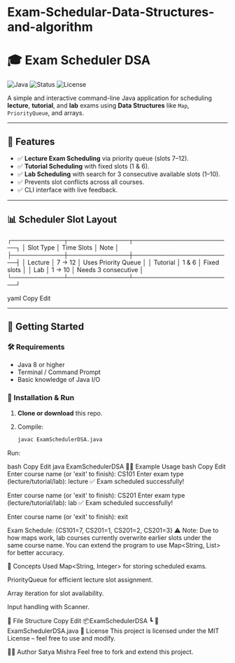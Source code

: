 # Exam-Schedular-Data-Structures-and-algorithm
# 🎓 Exam Scheduler DSA

![Java](https://img.shields.io/badge/Language-Java-blue.svg)
![Status](https://img.shields.io/badge/Status-Working-brightgreen)
![License](https://img.shields.io/badge/License-MIT-lightgrey)

A simple and interactive command-line Java application for scheduling **lecture**, **tutorial**, and **lab** exams using **Data Structures** like `Map`, `PriorityQueue`, and arrays.

---

## 📌 Features

- ✅ **Lecture Exam Scheduling** via priority queue (slots 7–12).
- ✅ **Tutorial Scheduling** with fixed slots (1 & 6).
- ✅ **Lab Scheduling** with search for 3 consecutive available slots (1–10).
- ✅ Prevents slot conflicts across all courses.
- ✅ CLI interface with live feedback.

---

## 📊 Scheduler Slot Layout

┌────────────┬──────────────┬───────────────────────┐ │ Slot Type │ Time Slots │ Note │ ├────────────┼──────────────┼───────────────────────┤ │ Lecture │ 7 → 12 │ Uses Priority Queue │ │ Tutorial │ 1 & 6 │ Fixed slots │ │ Lab │ 1 → 10 │ Needs 3 consecutive │ └────────────┴──────────────┴───────────────────────┘

yaml
Copy
Edit

---

## 🚀 Getting Started

### 🛠️ Requirements

- Java 8 or higher
- Terminal / Command Prompt
- Basic knowledge of Java I/O

### 🔧 Installation & Run

1. **Clone or download** this repo.
2. Compile:

   ```bash
   javac ExamSchedulerDSA.java
Run:

bash
Copy
Edit
java ExamSchedulerDSA
🧑‍💻 Example Usage
bash
Copy
Edit
Enter course name (or 'exit' to finish): 
CS101
Enter exam type (lecture/tutorial/lab): 
lecture
✅ Exam scheduled successfully!

Enter course name (or 'exit' to finish): 
CS201
Enter exam type (lecture/tutorial/lab): 
lab
✅ Exam scheduled successfully!

Enter course name (or 'exit' to finish): 
exit

Exam Schedule:
{CS101=7, CS201=1, CS201=2, CS201=3}
⚠️ Note: Due to how maps work, lab courses currently overwrite earlier slots under the same course name. You can extend the program to use Map<String, List<Integer>> for better accuracy.

🧠 Concepts Used
Map<String, Integer> for storing scheduled exams.

PriorityQueue<Integer> for efficient lecture slot assignment.

Array iteration for slot availability.

Input handling with Scanner.

📂 File Structure
Copy
Edit
📦ExamSchedulerDSA
 ┗ 📜 ExamSchedulerDSA.java
📃 License
This project is licensed under the MIT License – feel free to use and modify.

🙋‍♀️ Author
Satya Mishra
Feel free to fork and extend this project.

